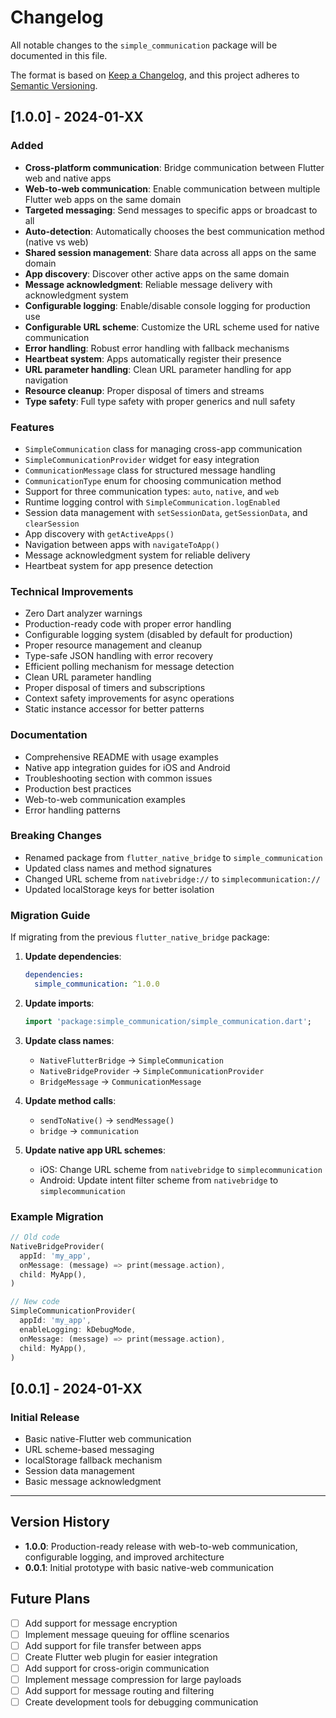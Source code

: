 # Changelog

All notable changes to the `simple_communication` package will be documented in this file.

The format is based on [Keep a Changelog](https://keepachangelog.com/en/1.0.0/),
and this project adheres to [Semantic Versioning](https://semver.org/spec/v2.0.0.html).

## [1.0.0] - 2024-01-XX

### Added
- **Cross-platform communication**: Bridge communication between Flutter web and native apps
- **Web-to-web communication**: Enable communication between multiple Flutter web apps on the same domain
- **Targeted messaging**: Send messages to specific apps or broadcast to all
- **Auto-detection**: Automatically chooses the best communication method (native vs web)
- **Shared session management**: Share data across all apps on the same domain
- **App discovery**: Discover other active apps on the same domain
- **Message acknowledgment**: Reliable message delivery with acknowledgment system
- **Configurable logging**: Enable/disable console logging for production use
- **Configurable URL scheme**: Customize the URL scheme used for native communication
- **Error handling**: Robust error handling with fallback mechanisms
- **Heartbeat system**: Apps automatically register their presence
- **URL parameter handling**: Clean URL parameter handling for app navigation
- **Resource cleanup**: Proper disposal of timers and streams
- **Type safety**: Full type safety with proper generics and null safety

### Features
- `SimpleCommunication` class for managing cross-app communication
- `SimpleCommunicationProvider` widget for easy integration
- `CommunicationMessage` class for structured message handling
- `CommunicationType` enum for choosing communication method
- Support for three communication types: `auto`, `native`, and `web`
- Runtime logging control with `SimpleCommunication.logEnabled`
- Session data management with `setSessionData`, `getSessionData`, and `clearSession`
- App discovery with `getActiveApps()`
- Navigation between apps with `navigateToApp()`
- Message acknowledgment system for reliable delivery
- Heartbeat system for app presence detection

### Technical Improvements
- Zero Dart analyzer warnings
- Production-ready code with proper error handling
- Configurable logging system (disabled by default for production)
- Proper resource management and cleanup
- Type-safe JSON handling with error recovery
- Efficient polling mechanism for message detection
- Clean URL parameter handling
- Proper disposal of timers and subscriptions
- Context safety improvements for async operations
- Static instance accessor for better patterns

### Documentation
- Comprehensive README with usage examples
- Native app integration guides for iOS and Android
- Troubleshooting section with common issues
- Production best practices
- Web-to-web communication examples
- Error handling patterns

### Breaking Changes
- Renamed package from `flutter_native_bridge` to `simple_communication`
- Updated class names and method signatures
- Changed URL scheme from `nativebridge://` to `simplecommunication://`
- Updated localStorage keys for better isolation

### Migration Guide
If migrating from the previous `flutter_native_bridge` package:

1. **Update dependencies**:
   ```yaml
   dependencies:
     simple_communication: ^1.0.0
   ```

2. **Update imports**:
   ```dart
   import 'package:simple_communication/simple_communication.dart';
   ```

3. **Update class names**:
   - `NativeFlutterBridge` → `SimpleCommunication`
   - `NativeBridgeProvider` → `SimpleCommunicationProvider`
   - `BridgeMessage` → `CommunicationMessage`

4. **Update method calls**:
   - `sendToNative()` → `sendMessage()`
   - `bridge` → `communication`

5. **Update native app URL schemes**:
   - iOS: Change URL scheme from `nativebridge` to `simplecommunication`
   - Android: Update intent filter scheme from `nativebridge` to `simplecommunication`

### Example Migration
```dart
// Old code
NativeBridgeProvider(
  appId: 'my_app',
  onMessage: (message) => print(message.action),
  child: MyApp(),
)

// New code
SimpleCommunicationProvider(
  appId: 'my_app',
  enableLogging: kDebugMode,
  onMessage: (message) => print(message.action),
  child: MyApp(),
)
```

## [0.0.1] - 2024-01-XX

### Initial Release
- Basic native-Flutter web communication
- URL scheme-based messaging
- localStorage fallback mechanism
- Session data management
- Basic message acknowledgment

---

## Version History

- **1.0.0**: Production-ready release with web-to-web communication, configurable logging, and improved architecture
- **0.0.1**: Initial prototype with basic native-web communication

## Future Plans

- [ ] Add support for message encryption
- [ ] Implement message queuing for offline scenarios
- [ ] Add support for file transfer between apps
- [ ] Create Flutter web plugin for easier integration
- [ ] Add support for cross-origin communication
- [ ] Implement message compression for large payloads
- [ ] Add support for message routing and filtering
- [ ] Create development tools for debugging communication
